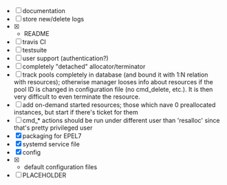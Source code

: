 - [ ] documentation
- [ ] store new/delete logs
- [x] - README
- [ ] travis CI
- [ ]   testsuite
- [ ] user support (authentication?)
- [ ] completely "detached" allocator/terminator
- [ ] track pools completely in database (and bound it with 1:N relation with
      resources);  otherwise manager looses info about resources if the pool ID
      is changed in configuration file (no cmd_delete, etc.).  It is then very
      difficult to even terminate the resource.
- [ ] add on-demand started resources;  those which nave 0 preallocated
      instances, but start if there's ticket for them
- [ ] cmd\_\* actions should be run under different user than 'resalloc' since
      that's pretty privileged user
- [x] packaging for EPEL7
- [x] systemd service file
- [x] config
- [x] - default configuration files
- [ ] PLACEHOLDER

